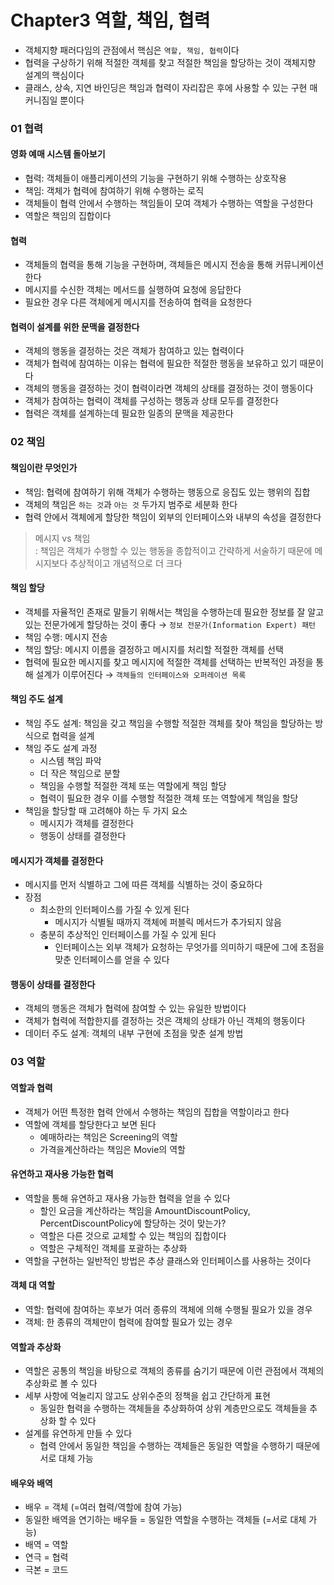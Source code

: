 # Chapter3 역할, 책임, 협력
* 객체지향 패러다임의 관점에서 핵심은 `역할, 책임, 협력`이다
* 협력을 구상하기 위해 적절한 객체를 찾고 적절한 책임을 할당하는 것이 객체지향 설계의 핵심이다
* 클래스, 상속, 지연 바인딩은 책임과 협력이 자리잡은 후에 사용할 수 있는 구현 매커니짐일 뿐이다

### 01 협력
#### 영화 예매 시스템 돌아보기
* 협력: 객체들이 애플리케이션의 기능을 구현하기 위해 수행하는 상호작용
* 책임: 객체가 협력에 참여하기 위해 수행하는 로직
* 객체들이 협력 안에서 수행하는 책임들이 모여 객체가 수행하는 역할을 구성한다
* 역할은 책임의 집합이다

#### 협력
* 객체들의 협력을 통해 기능을 구현하며, 객체들은 메시지 전송을 통해 커뮤니케이션 한다
* 메시지를 수신한 객체는 메서드를 실행하여 요청에 응답한다
* 필요한 경우 다른 객체에게 메시지를 전송하여 협력을 요청한다

#### 협력이 설계를 위한 문맥을 결정한다
* 객체의 행동을 결정하는 것은 객체가 참여하고 있는 협력이다
* 객체가 협력에 참여하는 이유는 협력에 필요한 적절한 행동을 보유하고 있기 때문이다
* 객체의 행동을 결정하는 것이 협력이라면 객체의 상태를 결정하는 것이 행동이다
* 객체가 참여하는 협력이 객체를 구성하는 행동과 상태 모두를 결정한다
* 협력은 객체를 설계하는데 필요한 일종의 문맥을 제공한다

### 02 책임
#### 책임이란 무엇인가
* 책임: 협력에 참여하기 위해 객체가 수행하는 행동으로 응집도 있는 행위의 집합
* 객체의 책임은 `하는 것`과 `아는 것` 두가지 범주로 세분화 한다
* 협력 안에서 객체에게 할당한 책임이 외부의 인터페이스와 내부의 속성을 결정한다

> 메시지 vs 책임  
> : 책임은 객체가 수행할 수 있는 행동을 종합적이고 간략하게 서술하기 때문에 메시지보다 추상적이고 개념적으로 더 크다

#### 책임 할당
* 객체를 자율적인 존재로 말들기 위해서는 책임을 수행하는데 필요한 정보를 잘 알고 있는 전문가에게 할당하는 것이 좋다 
    → `정보 전문가(Information Expert) 패턴`
* 책임 수행: 메시지 전송
* 책임 할당: 메시지 이름을 결정하고 메시지를 처리할 적절한 객체를 선택
* 협력에 필요한 메시지를 찾고 메시지에 적절한 객체를 선택하는 반복적인 과정을 통해 설계가 이루어진다 
    → `객체들의 인터페이스와 오퍼레이션 목록`

#### 책임 주도 설계
* 책임 주도 설계: 책임을 갖고 책임을 수행할 적절한 객체를 찾아 책임을 할당하는 방식으로 협력을 설계
* 책임 주도 설계 과정
    * 시스템 책임 파악
    * 더 작은 책임으로 분할
    * 책임을 수행할 적절한 객체 또는 역할에게 책임 할당
    * 협력이 필요한 경우 이를 수행할 적절한 객체 또는 역할에게 책임을 할당
* 책임을 할당할 때 고려해야 하는 두 가지 요소
    * 메시지가 객체를 결정한다
    * 행동이 상태를 결정한다

#### 메시지가 객체를 결정한다
* 메시지를 먼저 식별하고 그에 따른 객체를 식별하는 것이 중요하다
* 장점
    * 최소한의 인터페이스를 가질 수 있게 된다 
        - 메시지가 식별될 때까지 객체에 퍼블릭 메서드가 추가되지 않음
    * 충분히 추상적인 인터페이스를 가질 수 있게 된다    
        - 인터페이스는 외부 객체가 요청하는 무엇가를 의미하기 때문에 그에 초점을 맞춘 인터페이스를 얻을 수 있다

#### 행동이 상태를 결정한다
* 객체의 행동은 객체가 협력에 참여할 수 있는 유일한 방법이다 
* 객체가 협력에 적합한지를 결정하는 것은 객체의 상태가 아닌 객체의 행동이다
* 데이터 주도 설계: 객체의 내부 구현에 초점을 맞춘 설계 방법

### 03 역할
#### 역할과 협력
* 객체가 어떤 특정한 협력 안에서 수행하는 책임의 집합을 역할이라고 한다
* 역할에 객체를 할당한다고 보면 된다
    * 예매하라는 책임은 Screening의 역할
    * 가격을계산하라는 책임은 Movie의 역할

#### 유연하고 재사용 가능한 협력
* 역할을 통해 유연하고 재사용 가능한 협력을 얻을 수 있다
    * 할인 요금을 계산하라는 책임을 AmountDiscountPolicy, PercentDiscountPolicy에 할당하는 것이 맞는가? 
    * 역할은 다른 것으로 교체할 수 있는 책임의 집합이다
    * 역할은 구체적인 객체를 포괄하는 추상화 
* 역할을 구현하는 일반적인 방법은 추상 클래스와 인터페이스를 사용하는 것이다
    
#### 객체 대 역할
* 역할: 협력에 참여하는 후보가 여러 종류의 객체에 의해 수행될 필요가 있을 경우
* 객체: 한 종류의 객체만이 협력에 참여할 필요가 있는 경우

#### 역할과 추상화
* 역할은 공통의 책임을 바탕으로 객체의 종류를 숨기기 때문에 이런 관점에서 객체의 추상화로 볼 수 있다
* 세부 사항에 억눌리지 않고도 상위수준의 정책을 쉽고 간단하게 표현
    * 동일한 협력을 수행하는 객체들을 추상화하여 상위 계층만으로도 객체들을 추상화 할 수 있다
* 설계를 유연하게 만들 수 있다
    * 협력 안에서 동일한 책임을 수행하는 객체들은 동일한 역할을 수행하기 때문에 서로 대체 가능

#### 배우와 배역
* 배우 = 객체 (=여러 협력/역할에 참여 가능)
* 동일한 배역을 연기하는 배우들 = 동일한 역할을 수행하는 객체들 (=서로 대체 가능)
* 배역 = 역할
* 연극 = 협력
* 극본 = 코드